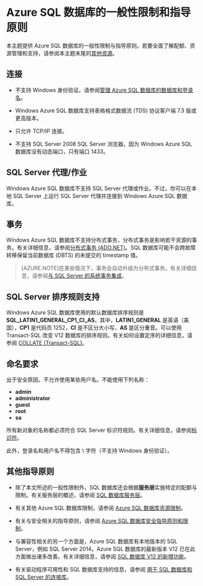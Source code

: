<properties 
   pageTitle="Azure SQL 数据库的一般性限制和指导原则"
   description="本页介绍 Azure SQL 数据库的某些一般性限制，以及互操作性和支持方面的问题。"
   services="sql-database"
   documentationCenter="na"
   authors="rothja"
   manager="jeffreyg"
   editor="monicar" />
<tags 
   ms.service="sql-database"
   ms.date="11/16/2015"
   wacn.date="12/22/2015" />

# Azure SQL 数据库的一般性限制和指导原则

本主题提供 Azure SQL 数据库的一般性限制与指导原则。若要全面了解配额、资源管理和支持，请参阅本主题末尾的[其他资源](/documentation/articles/#additional-guidelines)。

## 连接

 - 不支持 Windows 身份验证。请参阅[管理 Azure SQL 数据库的数据库和登录名](sql-database-manage-logins)。 

 - Windows Azure SQL 数据库支持表格格式数据流 (TDS) 协议客户端 7.3 版或更高版本。

 - 只允许 TCP/IP 连接。

 - 不支持 SQL Server 2008 SQL Server 浏览器，因为 Windows Azure SQL 数据库没有动态端口，只有端口 1433。

## SQL Server 代理/作业

Windows Azure SQL 数据库不支持 SQL Server 代理或作业。不过，你可以在本地 SQL Server 上运行 SQL Server 代理并连接到 Windows Azure SQL 数据库。

## 事务

Windows Azure SQL 数据库不支持分布式事务，分布式事务是影响若干资源的事务。有关详细信息，请参阅[分布式事务 (ADO.NET)](https://msdn.microsoft.com/zh-cn/library/ms254973.aspx)。SQL 数据库可能不会跨故障转移保留当前数据库 (DBTS) 的未提交的 timestamp 值。

> [AZURE.NOTE]在某些情况下，事务会自动升级为分布式事务。有关详细信息，请参阅[与 SQL Server 的系统事务集成](https://msdn.microsoft.com/zh-cn/library/ms172070.aspx)。

## SQL Server 排序规则支持

Windows Azure SQL 数据库使用的默认数据库排序规则是 **SQL\_LATIN1\_GENERAL\_CP1\_CI\_AS**。其中，**LATIN1\_GENERAL** 是英语（美国），**CP1** 是代码页 1252，**CI** 是不区分大小写，**AS** 是区分重音。可以使用 Transact-SQL 改变 V12 数据库的排序规则。有关如何设置定序的详细信息，请参阅 [COLLATE (Transact-SQL)](https://msdn.microsoft.com/zh-cn/library/ms184391.aspx)。

## 命名要求

出于安全原因，不允许使用某些用户名。不能使用下列名称：

 - **admin** 
 - **administrator** 
 - **guest** 
 - **root** 
 - **sa** 

所有新对象的名称都必须符合 SQL Server 标识符规则。有关详细信息，请参阅[标识符](https://msdn.microsoft.com/zh-cn/library/ms175874.aspx)。

此外，登录名和用户名不得包含 \\ 字符（不支持 Windows 身份验证）。

## 其他指导原则

- 除了本文所述的一般性限制外，SQL 数据库还会根据**服务层**实施特定的配额与限制。有关服务层的概述，请参阅 [SQL 数据库服务层](/documentation/articles/sql-database-service-tiers)。

- 有关其他 Azure SQL 数据库限制，请参阅 [Azure SQL 数据库资源限制](/documentation/articles/sql-database-resource-limits)。

- 有关与安全相关的指导原则，请参阅 [Azure SQL 数据库安全指导原则和限制](/documentation/articles/sql-database-security-guidelines)。

- 与兼容性相关的另一个方面是，Azure SQL 数据库有本地版本的 SQL Server，例如 SQL Server 2014。Azure SQL 数据库的最新版本 V12 已在此方面做出诸多改善。有关详细信息，请参阅 [SQL 数据库 V12 的新增功能](/documentation/articles/sql-database-v12-whats-new)。

- 有关驱动程序可用性和 SQL 数据库支持的信息，请参阅 [用于 SQL 数据库和 SQL Server 的连接库](/documentation/articles/sql-database-libraries)。

<!---HONumber=Mooncake_1207_2015-->